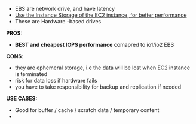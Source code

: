 
- EBS are network drive, and have latency
- <u> Use the Instance Storage of the EC2 instance, for better performance</u>
- These are Hardware -based drives

**PROS:**
- **BEST and cheapest IOPS performance** comapred to io1/io2 EBS

**CONS**:
- they are ephemeral storage, i.e the data will be lost when EC2 instance is terminated
- risk for data loss if hardware fails
- you have to take responsibility for backup and replication if needed

**USE CASES:**
- Good for buffer / cache / scratch data / temporary content
- 
